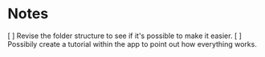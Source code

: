 # Notes
[ ] Revise the folder structure to see if it's possible to make it easier.
[ ] Possibily create a tutorial within the app to point out how everything works.